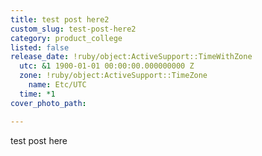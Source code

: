 ```yaml
---
title: test post here2
custom_slug: test-post-here2
category: product_college
listed: false
release_date: !ruby/object:ActiveSupport::TimeWithZone
  utc: &1 1900-01-01 00:00:00.000000000 Z
  zone: !ruby/object:ActiveSupport::TimeZone
    name: Etc/UTC
  time: *1
cover_photo_path: 

---
```

test post here